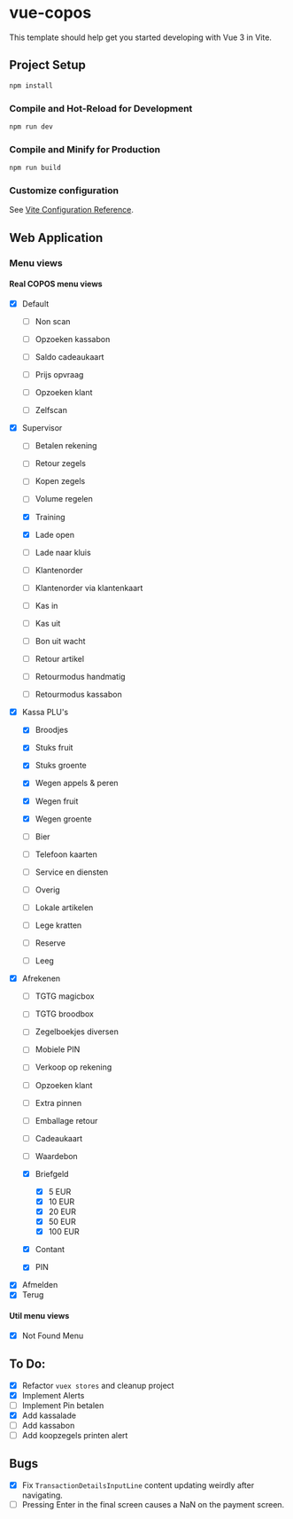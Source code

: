 # vue-copos

This template should help get you started developing with Vue 3 in Vite.

## Project Setup
```sh
npm install
```

### Compile and Hot-Reload for Development
```sh
npm run dev
```

### Compile and Minify for Production
```sh
npm run build
```

### Customize configuration
See [Vite Configuration Reference](https://vitejs.dev/config/).

## Web Application

### Menu views
#### Real COPOS menu views
- [x] Default
  - [ ] Non scan
  - [ ] Opzoeken kassabon
  - [ ] Saldo cadeaukaart
  - [ ] Prijs opvraag
  - [ ] Opzoeken klant
  - [ ] Zelfscan


- [x] Supervisor
  - [ ] Betalen rekening
  - [ ] Retour zegels
  - [ ] Kopen zegels
  - [ ] Volume regelen
  - [x] Training
  - [x] Lade open
  - [ ] Lade naar kluis
  - [ ] Klantenorder
  - [ ] Klantenorder via klantenkaart
  - [ ] Kas in
  - [ ] Kas uit
  - [ ] Bon uit wacht
  - [ ] Retour artikel
  - [ ] Retourmodus handmatig
  - [ ] Retourmodus kassabon


- [x] Kassa PLU's
  - [x] Broodjes
  - [x] Stuks fruit
  - [x] Stuks groente
  - [x] Wegen appels & peren
  - [x] Wegen fruit
  - [x] Wegen groente
  - [ ] Bier
  - [ ] Telefoon kaarten
  - [ ] Service en diensten
  - [ ] Overig
  - [ ] Lokale artikelen
  - [ ] Lege kratten
  - [ ] Reserve
  - [ ] Leeg


- [x] Afrekenen
  - [ ] TGTG magicbox
  - [ ] TGTG broodbox
  - [ ] Zegelboekjes diversen
  - [ ] Mobiele PIN
  - [ ] Verkoop op rekening
  - [ ] Opzoeken klant
  - [ ] Extra pinnen
  - [ ] Emballage retour
  - [ ] Cadeaukaart
  - [ ] Waardebon
  - [x] Briefgeld
    - [x] 5 EUR
    - [x] 10 EUR
    - [x] 20 EUR
    - [x] 50 EUR
    - [x] 100 EUR
  - [x] Contant
  - [x] PIN


- [x] Afmelden
- [x] Terug

#### Util menu views
- [x] Not Found Menu

## To Do:
- [x] Refactor `vuex stores` and cleanup project
- [x] Implement Alerts
- [ ] Implement Pin betalen
- [x] Add kassalade
- [ ] Add kassabon
- [ ] Add koopzegels printen alert

## Bugs
- [x] Fix `TransactionDetailsInputLine` content updating weirdly after navigating.
- [ ] Pressing Enter in the final screen causes a NaN on the payment screen.